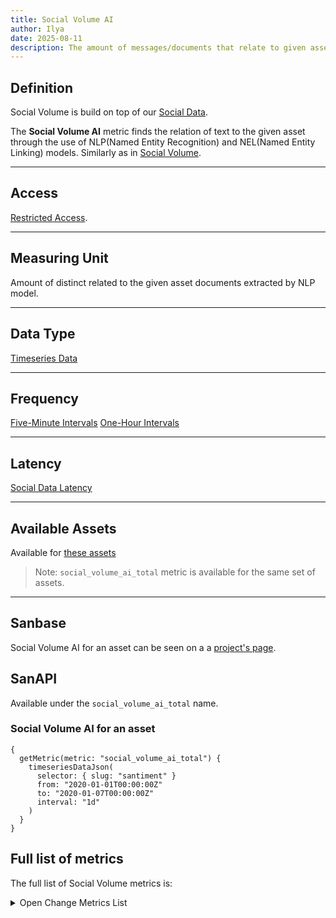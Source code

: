 ```yaml
---
title: Social Volume AI
author: Ilya
date: 2025-08-11
description: The amount of messages/documents that relate to given assert found by NLP model
---
```


## Definition

Social Volume is build on top of our [Social Data](/metrics/details/social-data).

The **Social Volume AI** metric finds the relation of text to the given asset through the use of NLP(Named Entity Recognition) and NEL(Named Entity Linking) models. Similarly as in [Social Volume](https://academy.santiment.net/metrics/social-volume/#definition).

---

## Access

[Restricted Access](/metrics/details/access#restricted-access).

---

## Measuring Unit

Amount of distinct related to the given asset documents extracted by NLP model.

---

## Data Type

[Timeseries Data](/metrics/details/data-type#timeseries-data)

---

## Frequency

[Five-Minute Intervals](/metrics/details/frequency#five-minute-frequency)
[One-Hour Intervals](/metrics/details/frequency#hourly-frequency)

---

## Latency

[Social Data Latency](/metrics/details/latency#social-data-latency)

---

## Available Assets

Available for [these assets](<https://api.santiment.net/graphiql?variables=&query=%7B%0A%20%20getMetric(metric:%20%22social_volume_ai_total%22)%20%7B%0A%20%20%20%20metadata%20%7B%0A%20%20%20%20%20%20availableSlugs%0A%20%20%20%20%7D%0A%20%20%7D%0A%7D%0A>)

> Note: `social_volume_ai_total` metric is available for the same set of assets.

---

## Sanbase

Social Volume AI for an asset can be seen on a a [project's page](https://app.santiment.net/charts).

## SanAPI

Available under the `social_volume_ai_total` name.

### Social Volume AI for an asset

```graphql-explorer
{
  getMetric(metric: "social_volume_ai_total") {
    timeseriesDataJson(
      selector: { slug: "santiment" }
      from: "2020-01-01T00:00:00Z"
      to: "2020-01-07T00:00:00Z"
      interval: "1d"
    )
  }
}
```

## Full list of metrics

The full list of Social Volume metrics is:

<Details>
<Summary>Open Change Metrics List</Summary>

- social_volume_ai_total

</Details>
